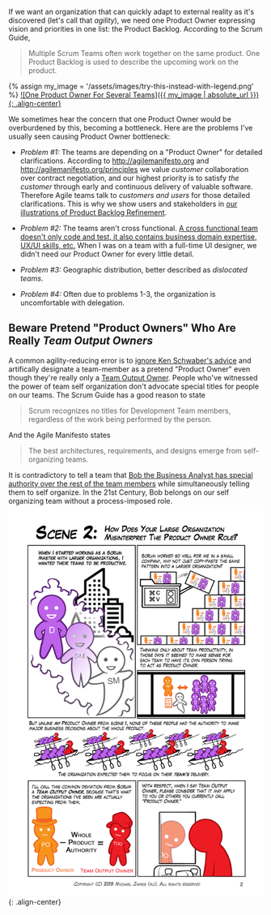 If we want an organization that can quickly adapt to external reality as it's discovered (let's call that _agility_), we need one Product Owner expressing vision and priorities in one list: the Product Backlog.  According to the Scrum Guide, 
> Multiple Scrum Teams often work together on the same product. One Product Backlog is used to describe the upcoming work on the product.

{% assign my_image = '/assets/images/try-this-instead-with-legend.png' %}
<a href="{{ my_image }}">
![One Product Owner For Several Teams]({{ my_image | absolute_url }}){: .align-center}
</a>

We sometimes hear the concern that one Product Owner would be overburdened by this, becoming a bottleneck.  Here are the problems I've usually seen causing Product Owner bottleneck:

* _Problem #1:_ The teams are depending on a "Product Owner" for detailed clarifications.  According to <http://agilemanifesto.org> and <http://agilemanifesto.org/principles> we value _customer_ collaboration over contract negotiation, and our highest priority is to satisfy _the customer_ through early and continuous delivery of valuable software.  Therefore Agile teams talk to _customers and users_ for those detailed clarifications.  This is why we show users and stakeholders in [our illustrations of Product Backlog Refinement](https://less.works/less/framework/product-backlog-refinement.html).

* _Problem #2:_ The teams aren't cross functional.  [A cross functional team doesn't only code and test, it also contains business domain expertise, UX/UI skills, etc.](https://youtu.be/e7mzpKHOAHs?t=4m55s)  When I was on a team with a full-time UI designer, we didn't need our Product Owner for every little detail.

* _Problem #3:_ Geographic distribution, better described as *dislocated teams*.

* _Problem #4:_ Often due to problems 1-3, the organization is uncomfortable with delegation.


## Beware Pretend "Product Owners" Who Are Really _Team Output Owners_

A common agility-reducing error is to [ignore Ken Schwaber's advice](https://kenschwaber.wordpress.com/2011/01/31/product-owners-not-proxies/) and artifically designate a team-member as a pretend "Product Owner" even though they're really only a [Team Output Owner](/Why-Scrum-Isnt-Making-Your-Company-Very-Agile).  People who've witnessed the power of team self organization don't advocate special titles for people on our teams.  The Scrum Guide has a good reason to state 
> Scrum recognizes no titles for Development Team members, regardless of the work being performed by the person.  

And the Agile Manifesto states
> The best architectures, requirements, and designs emerge from self-organizing teams. 

It is contradictory to tell a team that [Bob the Business Analyst has special authority over the rest of the team members](https://www.youtube.com/watch?v=KawTjfX--Eg) while simultaneously telling them to self organize. In the 21st Century, Bob belongs on our self organizing team without a process-imposed role.  
![Product Owner or Team Output Owner?](/images/team-output-owner.png){: .align-center}